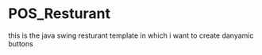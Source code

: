 # POS_Resturant
this is the java swing resturant template in which i want to create danyamic buttons
